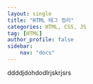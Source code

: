 ```yaml
---
layout: single
title: "HTML 태그 정리"
categories: HTML, CSS, JS
tag: [HTML]
author_profile: false
sidebar:
    nav: "docs"
---
```

ddddjdohdodlrjskrjsrs
